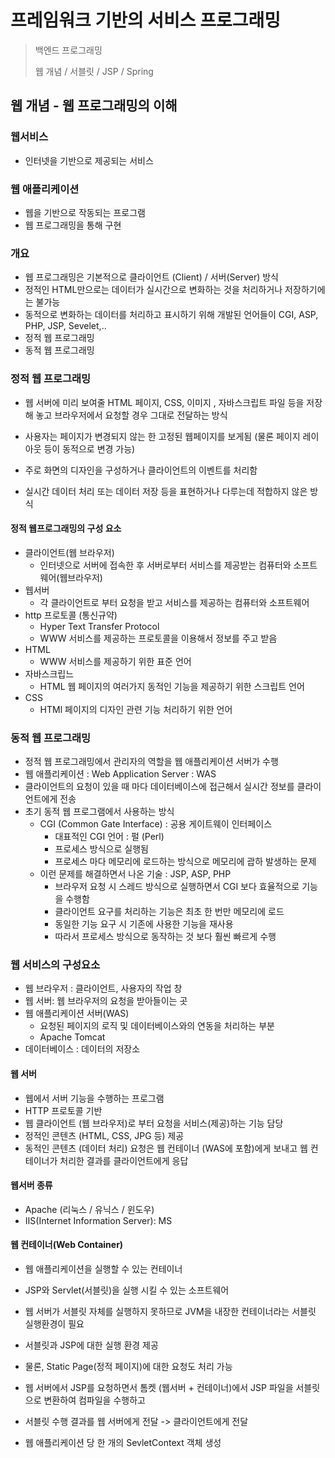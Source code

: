 # 프레임워크 기반의 서비스 프로그래밍 

> 백엔드 프로그래밍
>
> 웹 개념 / 서블릿 / JSP / Spring



## 웹 개념 - 웹 프로그래밍의 이해

### 웹서비스

- 인터넷을 기반으로 제공되는 서비스

### 웹 애플리케이션

- 웹을 기반으로 작동되는 프로그램
- 웹 프로그래밍을 통해 구현

### 개요

- 웹 프로그래밍은 기본적으로 클라이언트 (Client) / 서버(Server)  방식
- 정적인 HTML만으로는 데이터가 실시간으로 변화하는 것을 처리하거나 저장하기에는 불가능
- 동적으로 변화하는 데이터를 처리하고 표시하기 위해 개발된 언어들이  CGI, ASP, PHP, JSP, Sevelet,..
- 정적 웹 프로그래밍
- 동적 웹 프로그래밍



### 정적 웹 프로그래밍

- 웹 서버에 미리 보여줄 HTML 페이지, CSS, 이미지 , 자바스크립트 파일 등을 저장해 놓고 브라우저에서 요청할 경우 그대로 전달하는 방식

- 사용자는 페이지가 변경되지 않는 한 고정된 웹페이지를 보게됨 (물론 페이지 레이아웃 등이 동적으로 변경 가능)
- 주로 화면의 디자인을 구성하거나 클라이언트의 이벤트를 처리함
- 실시간 데이터 처리 또는 데이터 저장 등을 표현하거나 다루는데 적합하지 않은 방식

#### 정적 웹프로그래밍의 구성 요소

- 클라이언트(웹 브라우저) 
  - 인터넷으로 서버에 접속한 후 서버로부터 서비스를 제공받는 컴퓨터와 소프트웨어(웹브라우저)
- 웹서버
  - 각 클라이언트로 부터 요청을 받고 서비스를 제공하는 컴퓨터와 소프트웨어
- http 프로토콜 (통신규약)
  - Hyper Text Transfer Protocol
  - WWW 서비스를 제공하는 프로토콜을 이용해서 정보를 주고 받음
- HTML 
  - WWW 서비스를 제공하기 위한 표준 언어
- 자바스크립느
  - HTML 웹 페이지의 여러가지 동적인 기능을 제공하기 위한 스크립트 언어
- CSS 
  - HTMl 페이지의 디자인 관련 기능 처리하기 위한 언어



### 동적 웹 프로그래밍

- 정적 웹 프로그래밍에서 관리자의 역할을 웹 애플리케이션 서버가 수행
- 웹 애플리케이션 : Web Application Server : WAS
-  클라이언트의 요청이 있을 때 마다 데이터베이스에 접근해서 실시간 정보를 클라이언트에게 전송
- 초기 동적 웹 프로그램에서 사용하는 방식
  - CGI (Common Gate Interface) : 공용 게이트웨이 인터페이스
    - 대표적인 CGI 언어 : 펄 (Perl)
    - 프로세스 방식으로 실행됨
    - 프로세스 마다 메모리에 로드하는 방식으로 메모리에 괍하 발생하는 문제
  - 이런 문제를 해결하면서 나온 기술  : JSP, ASP, PHP
    - 브라우저 요청 시 스레드 방식으로 실행하면서  CGI 보다 효율적으로 기능을 수행함
    - 클라이언트 요구를 처리하는 기능은 최초 한 번만 메모리에 로드
    - 동일한 기능 요구 시 기존에 사용한 기능을 재사용
    - 따라서 프로세스 방식으로 동작하는 것 보다 훨씬 빠르게 수행



### 웹 서비스의 구성요소

- 웹 브라우저 : 클라이언트, 사용자의 작업 창
- 웹 서버: 웹 브라우저의 요청을 받아들이는 곳
- 웹 애플리케이션 서버(WAS)
  -  요청된 페이지의 로직 및 데이터베이스와의 연동을 처리하는 부분
  - Apache Tomcat
- 데이터베이스 : 데이터의 저장소



#### 웹 서버

- 웹에서 서버 기능을 수행하는 프로그램
- HTTP 프로토콜 기반
- 웹 클라이언트 (웹 브라우저)로 부터 요청을 서비스(제공)하는 기능 담당
- 정적인 콘텐츠 (HTML, CSS, JPG 등) 제공
- 동적인 콘텐츠 (데이터 처리) 요청은 웹 컨테이너 (WAS에 포함)에게 보내고 웹 컨테이너가 처리한 결과를 클라이언트에게 응답

#### 웹서버 종류

- Apache (리눅스 / 유닉스 / 윈도우)
- IIS(Internet Information Server): MS



#### 웹 컨테이너(Web Container)

- 웹 애플리케이션을 실행할 수 있는 컨테이너
- JSP와 Servlet(서블릿)을 실행 시킬 수 있는 소프트웨어
- 웹 서버가 서블릿 자체를 실행하지 못하므로 JVM을 내장한 컨테이너라는 서블릿 실행환경이 필요
- 서블릿과 JSP에 대한 실행 환경 제공
- 물론, Static Page(정적 페이지)에 대한 요청도 처리 가능

- 웹 서버에서  JSP를 요청하면서 톰켓 (웹서버 + 컨테이너)에서 JSP 파일을 서블릿으로 변환하여 컴파일을 수행하고 
- 서블릿 수행 결과를 웹 서버에게 전달 -> 클라이언트에게 전달
- 웹 애플리케이션 당 한 개의 SevletContext 객체 생성



